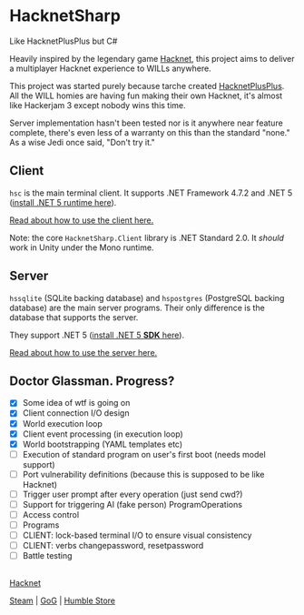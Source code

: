 # HacknetSharp
 Like HacknetPlusPlus but C#

Heavily inspired by the legendary game [Hacknet](http://hacknet-os.com/), this project aims to deliver a multiplayer Hacknet experience
to WILLs anywhere.

This project was started purely because tarche created [HacknetPlusPlus](https://github.com/The-Council-of-Wills/HacknetPlusPlus). All the WILL homies are having fun making their own
Hacknet, it's almost like Hackerjam 3 except nobody wins this time.

Server implementation hasn't been tested nor is it anywhere near
feature complete, there's even less of a warranty on this than
the standard "none." As a wise Jedi once said, "Don't try it."

## Client

`hsc` is the main terminal client. It supports .NET Framework 4.7.2
and .NET 5 ([install .NET 5 runtime here](https://dotnet.microsoft.com/download/dotnet/5.0)).

[Read about how to use the client here.](meta/usage-client.md)

Note: the core `HacknetSharp.Client` library is .NET Standard 2.0.
It *should* work in Unity under the Mono runtime.

## Server

`hssqlite` (SQLite backing database) and `hspostgres` (PostgreSQL
backing database) are the main server programs. Their only difference
is the database that supports the server.

They support .NET 5 ([install .NET 5 **SDK** here](https://dotnet.microsoft.com/download/dotnet/5.0)).

[Read about how to use the server here.](meta/usage-server.md)

## Doctor Glassman. Progress?

- [x] Some idea of wtf is going on
- [x] Client connection I/O design
- [x] World execution loop
- [x] Client event processing (in execution loop)
- [x] World bootstrapping (YAML templates etc)
- [ ] Execution of standard program on user's first boot (needs model support)
- [ ] Port vulnerability definitions (because this is supposed to be like Hacknet)
- [ ] Trigger user prompt after every operation (just send cwd?)
- [ ] Support for triggering AI (fake person) ProgramOperations
- [ ] Access control
- [ ] Programs
- [ ] CLIENT: lock-based terminal I/O to ensure visual consistency
- [ ] CLIENT: verbs changepassword, resetpassword
- [ ] Battle testing

##

[Hacknet](http://hacknet-os.com/)

[Steam](https://store.steampowered.com/app/365450/Hacknet) | [GoG](https://www.gog.com/game/hacknet) | [Humble Store](https://www.gog.com/game/hacknet)